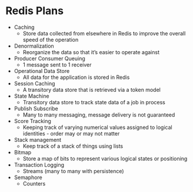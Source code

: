 Redis Plans
=============

- Caching
    - Store data collected from elsewhere in Redis to improve the overall speed of the operation
- Denormalization
    - Reorganize the data so that it’s easier to operate against
- Producer Consumer Queuing
    - 1 message sent to 1 receiver
- Operational Data Store
    - All data for the application is stored in Redis
- Session Caching
    - A transitory data store that is retrieved via a token model
- State Machine
    - Transitory data store to track state data of a job in process
- Publish Subscribe
    - Many to many messaging, message delivery is not guaranteed
- Score Tracking
    - Keeping track of varying numerical values assigned to logical identities - order may or may not matter
- Stack management
    - Keep track of a stack of things using lists
- Bitmap
    - Store a map of bits to represent various logical states or positioning
- Transaction Logging
    - Streams (many to many with persistence)
- Semaphore
    - Counters



